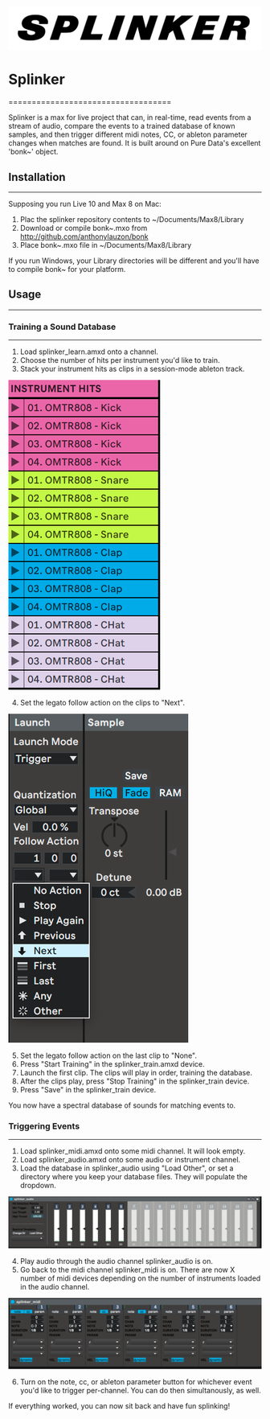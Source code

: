 ![Splinker](/images/splinker.png)

# Splinker
===================================

Splinker is a max for live project that can, in real-time, read events from a 
stream of audio, compare the events to a trained database of known
samples, and then trigger different midi notes, CC, or ableton parameter changes 
when matches are found.  It is built around on Pure Data's excellent 'bonk~' 
object.

## Installation 
---------------
Supposing you run Live 10 and Max 8 on Mac:

1. Plac the splinker repository contents to ~/Documents/Max8/Library
2. Download or compile bonk~.mxo from http://github.com/anthonylauzon/bonk
3. Place bonk~.mxo file in ~/Documents/Max8/Library

If you run Windows, your Library directories will be different and you'll have 
to compile bonk~ for your platform.

## Usage
---------
### Training a Sound Database
-----------------------------
1. Load splinker_learn.amxd onto a channel.
2. Choose the number of hits per instrument you'd like to train.
3. Stack your instrument hits as clips in a session-mode ableton track.

![Hit Example](/images/hits.png)

4. Set the legato follow action on the clips to "Next".

![Next Example](/images/next.png)

5. Set the legato follow action on the last clip to "None".
6. Press "Start Training" in the splinker_train.amxd device.
7. Launch the first clip.  The clips will play in order, training the database.
8. After the clips play, press "Stop Training" in the splinker_train device.
9. Press "Save" in the splinker_train device.

You now have a spectral database of sounds for matching events to.

### Triggering Events
---------------------
1. Load splinker_midi.amxd onto some midi channel. It will look empty.
2. Load splinker_audio.amxd onto some audio or instrument channel.
3. Load the database in splinker_audio using "Load Other", or set a directory
where you keep your database files. They will populate the dropdown.

![Splinker Audio](/images/splinker_audio.png)

4. Play audio through the audio channel splinker_audio is on.
5. Go back to the midi channel splinker_midi is on. There are now X number of 
midi devices depending on the number of instruments loaded in the audio channel.

![Splinker Midi](/images/splinker_midi.png)

6. Turn on the note, cc, or ableton parameter button for whichever event you'd
like to trigger per-channel.  You can do then simultanously, as well.

If everything worked, you can now sit back and have fun splinking!


